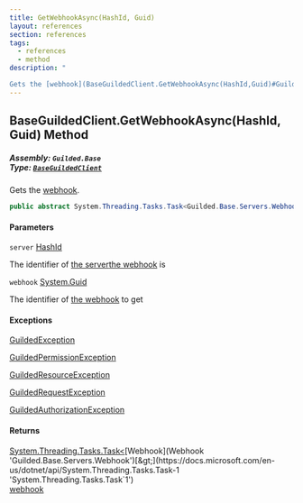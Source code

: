```yaml
---
title: GetWebhookAsync(HashId, Guid)
layout: references
section: references
tags:
  - references
  - method
description: "

Gets the [webhook](BaseGuildedClient.GetWebhookAsync(HashId,Guid)#Guilded.Base.BaseGuildedClient.GetWebhookAsync(Guilded.Base.HashId,Guid).webhook 'Guilded.Base.BaseGuildedClient.GetWebhookAsync(Guilded.Base.HashId, Guid).webhook')."
---
```


## BaseGuildedClient.GetWebhookAsync(HashId, Guid) Method
##### **Assembly:** `Guilded.Base`<br/>**Type:** [`BaseGuildedClient`](BaseGuildedClient 'Guilded.Base.BaseGuildedClient')

Gets the [webhook](BaseGuildedClient.GetWebhookAsync(HashId,Guid)#Guilded.Base.BaseGuildedClient.GetWebhookAsync(Guilded.Base.HashId,Guid).webhook 'Guilded.Base.BaseGuildedClient.GetWebhookAsync(Guilded.Base.HashId, Guid).webhook').

```csharp
public abstract System.Threading.Tasks.Task<Guilded.Base.Servers.Webhook> GetWebhookAsync(Guilded.Base.HashId server, Guid webhook);
```
#### Parameters

<a name='Guilded.Base.BaseGuildedClient.GetWebhookAsync(Guilded.Base.HashId,Guid).server'></a>

`server` [HashId](HashId 'Guilded.Base.HashId')

The identifier of [the server](Server 'Guilded.Base.Servers.Server')[the webhook](Webhook 'Guilded.Base.Servers.Webhook') is

<a name='Guilded.Base.BaseGuildedClient.GetWebhookAsync(Guilded.Base.HashId,Guid).webhook'></a>

`webhook` [System.Guid](https://docs.microsoft.com/en-us/dotnet/api/System.Guid 'System.Guid')

The identifier of [the webhook](Webhook 'Guilded.Base.Servers.Webhook') to get

#### Exceptions

[GuildedException](GuildedException 'Guilded.Base.GuildedException')

[GuildedPermissionException](GuildedPermissionException 'Guilded.Base.GuildedPermissionException')

[GuildedResourceException](GuildedResourceException 'Guilded.Base.GuildedResourceException')

[GuildedRequestException](GuildedRequestException 'Guilded.Base.GuildedRequestException')

[GuildedAuthorizationException](GuildedAuthorizationException 'Guilded.Base.GuildedAuthorizationException')

#### Returns
[System.Threading.Tasks.Task&lt;](https://docs.microsoft.com/en-us/dotnet/api/System.Threading.Tasks.Task-1 'System.Threading.Tasks.Task`1')[Webhook](Webhook 'Guilded.Base.Servers.Webhook')[&gt;](https://docs.microsoft.com/en-us/dotnet/api/System.Threading.Tasks.Task-1 'System.Threading.Tasks.Task`1')  
[webhook](BaseGuildedClient.GetWebhookAsync(HashId,Guid)#Guilded.Base.BaseGuildedClient.GetWebhookAsync(Guilded.Base.HashId,Guid).webhook 'Guilded.Base.BaseGuildedClient.GetWebhookAsync(Guilded.Base.HashId, Guid).webhook')